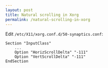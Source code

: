 ```yaml
---
layout: post
title: Natural scrolling in Xorg
permalink: /natural-scrolling-in-xorg
---
```


Edit `/etc/X11/xorg.conf.d/50-synaptics.conf`:

    Section "InputClass"
        ...
        Option "HorizScrollDelta" "-111"
        Option "VertScrollDelta" "-111"
    EndSection
